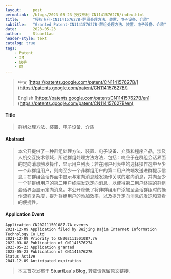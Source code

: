 ```yaml
---
layout:     post
permalink:  /blogs/2023-05-23-授权专利-CN114157627B/index.html
title:      "授权专利-CN114157627B-群组处理方法、装置、电子设备、介质"
subtitle:   "Granted Patent-CN114157627B-群组处理方法、装置、电子设备、介质"
date:       2023-05-23
author:     StuartLau
header-style: text
catalog: true
tags:
    - Patent
    - IM
    - 快手
    - 群
---
```

> 中文 [https://patents.google.com/patent/CN114157627B/](https://patents.google.com/patent/CN114157627B/)
>
> English [https://patents.google.com/patent/CN114157627B/en](https://patents.google.com/patent/CN114157627B/en)

#### Title
> 群组处理方法、装置、电子设备、介质






















#### Abstract
> 本公开提供了一种群组处理方法、装置、电子设备、介质和程序产品，涉及人机交互技术领域，所述群组处理方法方法，包括：响应于在群组会话界面的定向消息触发操作，显示用户列表；若在用户列表中的选择操作选中至少一个非群组用户，则向至少一个非群组用户的第二用户终端发送进群提示信息；在群组会话界面中显示与定向消息触发操作关联的定向消息，并向至少一个非群组用户的第二用户终端发送定向消息，以使得第二用户终端的群组会话界面显示定向消息。本公开降低了将非群组用户添加至会话群组时的操作流程复杂度，提升群组用户的添加效率，以及提升定向消息的发送和查看的便捷性。
























#### Application Event
```
Application CN202111501087.7A events 
2021-12-09 Application filed by Beijing Dajia Internet Information Technology Co Ltd
2021-12-09 Priority to CN202111501087.7A
2022-03-08 Publication of CN114157627A
2023-05-23 Application granted
2023-05-23 Publication of CN114157627B
Status Active
2041-12-09 Anticipated expiration
```
> 本文首次发布于 [StuartLau's Blog](https://stuartlau.github.io), 
转载请保留原文链接.
